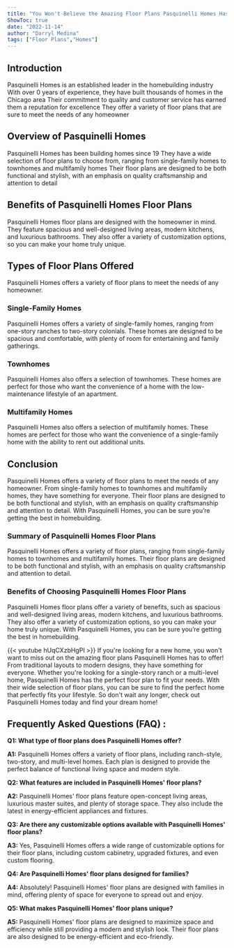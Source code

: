 ```yaml
---
title: "You Won't Believe the Amazing Floor Plans Pasquinelli Homes Has To Offer!"
ShowToc: true 
date: "2022-11-14"
author: "Darryl Medina" 
tags: ["Floor Plans","Homes"]
---
```

## Introduction 
Pasquinelli Homes is an established leader in the homebuilding industry With over 0 years of experience, they have built thousands of homes in the Chicago area Their commitment to quality and customer service has earned them a reputation for excellence They offer a variety of floor plans that are sure to meet the needs of any homeowner 

## Overview of Pasquinelli Homes 
Pasquinelli Homes has been building homes since 19 They have a wide selection of floor plans to choose from, ranging from single-family homes to townhomes and multifamily homes Their floor plans are designed to be both functional and stylish, with an emphasis on quality craftsmanship and attention to detail 

## Benefits of Pasquinelli Homes Floor Plans 
Pasquinelli Homes floor plans are designed with the homeowner in mind. They feature spacious and well-designed living areas, modern kitchens, and luxurious bathrooms. They also offer a variety of customization options, so you can make your home truly unique. 

## Types of Floor Plans Offered 
Pasquinelli Homes offers a variety of floor plans to meet the needs of any homeowner. 

### Single-Family Homes 
Pasquinelli Homes offers a variety of single-family homes, ranging from one-story ranches to two-story colonials. These homes are designed to be spacious and comfortable, with plenty of room for entertaining and family gatherings. 

### Townhomes 
Pasquinelli Homes also offers a selection of townhomes. These homes are perfect for those who want the convenience of a home with the low-maintenance lifestyle of an apartment. 

### Multifamily Homes 
Pasquinelli Homes also offers a selection of multifamily homes. These homes are perfect for those who want the convenience of a single-family home with the ability to rent out additional units. 

## Conclusion 
Pasquinelli Homes offers a variety of floor plans to meet the needs of any homeowner. From single-family homes to townhomes and multifamily homes, they have something for everyone. Their floor plans are designed to be both functional and stylish, with an emphasis on quality craftsmanship and attention to detail. With Pasquinelli Homes, you can be sure you’re getting the best in homebuilding. 

### Summary of Pasquinelli Homes Floor Plans 
Pasquinelli Homes offers a variety of floor plans, ranging from single-family homes to townhomes and multifamily homes. Their floor plans are designed to be both functional and stylish, with an emphasis on quality craftsmanship and attention to detail. 

### Benefits of Choosing Pasquinelli Homes Floor Plans 
Pasquinelli Homes floor plans offer a variety of benefits, such as spacious and well-designed living areas, modern kitchens, and luxurious bathrooms. They also offer a variety of customization options, so you can make your home truly unique. With Pasquinelli Homes, you can be sure you’re getting the best in homebuilding.

{{< youtube hUqCXzbHgPI >}} 
If you're looking for a new home, you won't want to miss out on the amazing floor plans Pasquinelli Homes has to offer! From traditional layouts to modern designs, they have something for everyone. Whether you're looking for a single-story ranch or a multi-level home, Pasquinelli Homes has the perfect floor plan to fit your needs. With their wide selection of floor plans, you can be sure to find the perfect home that perfectly fits your lifestyle. So don't wait any longer, check out Pasquinelli Homes today and find your dream home!

## Frequently Asked Questions (FAQ) :
**Q1: What type of floor plans does Pasquinelli Homes offer?**

**A1:** Pasquinelli Homes offers a variety of floor plans, including ranch-style, two-story, and multi-level homes. Each plan is designed to provide the perfect balance of functional living space and modern style.

**Q2: What features are included in Pasquinelli Homes' floor plans?**

**A2:** Pasquinelli Homes' floor plans feature open-concept living areas, luxurious master suites, and plenty of storage space. They also include the latest in energy-efficient appliances and fixtures.

**Q3: Are there any customizable options available with Pasquinelli Homes' floor plans?**

**A3:** Yes, Pasquinelli Homes offers a wide range of customizable options for their floor plans, including custom cabinetry, upgraded fixtures, and even custom flooring.

**Q4: Are Pasquinelli Homes' floor plans designed for families?**

**A4:** Absolutely! Pasquinelli Homes' floor plans are designed with families in mind, offering plenty of space for everyone to spread out and enjoy.

**Q5: What makes Pasquinelli Homes' floor plans unique?**

**A5:** Pasquinelli Homes' floor plans are designed to maximize space and efficiency while still providing a modern and stylish look. Their floor plans are also designed to be energy-efficient and eco-friendly.



